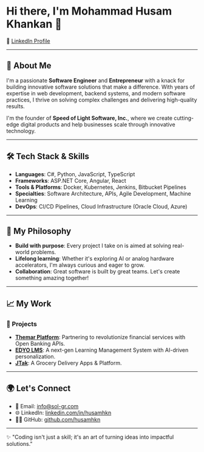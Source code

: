 # Hi there, I'm Mohammad Husam Khankan 👋

🔗 [LinkedIn Profile](https://www.linkedin.com/in/husamhkn/)

---

## 🚀 About Me

I'm a passionate **Software Engineer** and **Entrepreneur** with a knack for building innovative software solutions that make a difference. With years of expertise in web development, backend systems, and modern software practices, I thrive on solving complex challenges and delivering high-quality results.

I'm the founder of **Speed of Light Software, Inc.**, where we create cutting-edge digital products and help businesses scale through innovative technology.

---

## 🛠️ Tech Stack & Skills

- **Languages**: C#, Python, JavaScript, TypeScript  
- **Frameworks**: ASP.NET Core, Angular, React  
- **Tools & Platforms**: Docker, Kubernetes, Jenkins, Bitbucket Pipelines  
- **Specialties**: Software Architecture, APIs, Agile Development, Machine Learning  
- **DevOps**: CI/CD Pipelines, Cloud Infrastructure (Oracle Cloud, Azure)

---

## 🌟 My Philosophy

- **Build with purpose**: Every project I take on is aimed at solving real-world problems.  
- **Lifelong learning**: Whether it's exploring AI or analog hardware accelerators, I'm always curious and eager to grow.  
- **Collaboration**: Great software is built by great teams. Let's create something amazing together!  

---

## 📈 My Work

### 🚀 Projects
- **[Themar Platform](https://themar.sa)**: Partnering to revolutionize financial services with Open Banking APIs.
- **[EDYO LMS](https://edyo.io)**: A next-gen Learning Management System with AI-driven personalization.  
- **[JTak](https://jtak.app)**: A Grocery Delivery Apps & Platform.

---

## 🌍 Let's Connect

- 📩 Email: [info@sol-gr.com](mailto:husamhkn@gmail.com)  
- 🌐 LinkedIn: [linkedin.com/in/husamhkn](https://www.linkedin.com/in/husamhkn/)  
- 🧑‍💻 GitHub: [github.com/husamhkn](https://github.com/husamhkn)  

---

✨ "Coding isn't just a skill; it's an art of turning ideas into impactful solutions."  

